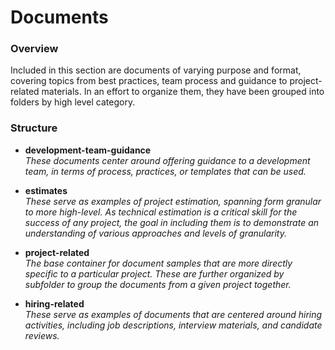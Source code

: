 # Documents #

### Overview ###

Included in this section are documents of varying purpose and format, covering topics from best practices, team process and guidance to project-related materials.  In an effort to organize them, they have been grouped into folders by high level category.

### Structure ###

* **development-team-guidance**
  <br />_These documents center around offering guidance to a development team, in terms of process, practices, or templates that can be used._
  
* **estimates**
  <br />_These serve as examples of project estimation, spanning form granular to more high-level.  As technical estimation is a critical skill for the success of any project, the goal in including them is to demonstrate an understanding of various approaches and levels of granularity._
  
* **project-related**
  <br />_The base container for document samples that are more directly specific to a particular project.  These are  further organized by subfolder to group the documents from a given project together._
  
* **hiring-related**
  <br />_These serve as examples of documents that are centered around hiring activities, including job descriptions, interview materials, and candidate reviews._